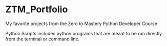 # ZTM_Portfolio
 My favorite projects from the Zero to Mastery Python Developer Course

Python Scripts includes python programs that are meant to be run directly from the terminal or command line.